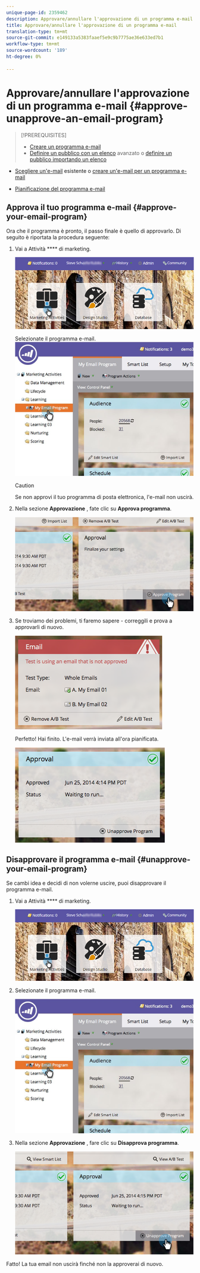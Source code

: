 ```yaml
---
unique-page-id: 2359462
description: Approvare/annullare l'approvazione di un programma e-mail - Documenti Marketo - Documentazione del prodotto
title: Approvare/annullare l'approvazione di un programma e-mail
translation-type: tm+mt
source-git-commit: e149133a5383faaef5e9c9b7775ae36e633ed7b1
workflow-type: tm+mt
source-wordcount: '189'
ht-degree: 0%

---
```



# Approvare/annullare l&#39;approvazione di un programma e-mail {#approve-unapprove-an-email-program}

>[!PREREQUISITES]
>
>* [Creare un programma e-mail](../../../../product-docs/email-marketing/email-programs/creating-an-email-program/create-an-email-program.md)
>* [Definire un pubblico con un elenco](../../../../product-docs/email-marketing/email-programs/managing-people-in-email-programs/define-an-audience-with-a-smart-list.md) avanzato o [definire un pubblico importando un elenco](../../../../product-docs/email-marketing/email-programs/managing-people-in-email-programs/define-an-audience-by-importing-a-list.md)

   >
   >
* [Scegliere un&#39;e-mail](choose-an-existing-email.md) esistente o [creare un&#39;e-mail per un programma e-mail](create-an-email-for-an-email-program.md)
   >
   >
* [Pianificazione del programma e-mail](schedule-your-email-program.md)

>



## Approva il tuo programma e-mail {#approve-your-email-program}

Ora che il programma è pronto, il passo finale è quello di approvarlo. Di seguito è riportata la procedura seguente:

1. Vai a Attività **** di marketing.

   ![](assets/login-marketing-activities-2.png)

   Selezionate il programma e-mail.
   ![](assets/selectemailprogram-2.jpg)

   >[!CAUTION]
   >
   >Se non approvi il tuo programma di posta elettronica, l&#39;e-mail non uscirà.

1. Nella sezione **Approvazione** , fate clic su **Approva programma**.

   ![](assets/image2014-9-12-13-3a43-3a36.png)

1. Se troviamo dei problemi, ti faremo sapere - correggili e prova a approvarli di nuovo.

   ![](assets/image2014-9-12-13-3a43-3a44.png)

   Perfetto! Hai finito. L&#39;e-mail verrà inviata all&#39;ora pianificata.

   ![](assets/image2014-9-12-13-3a43-3a56.png)

## Disapprovare il programma e-mail {#unapprove-your-email-program}

Se cambi idea e decidi di non volerne uscire, puoi disapprovare il programma e-mail.

1. Vai a Attività **** di marketing.

   ![](assets/login-marketing-activities-2.png)

1. Selezionate il programma e-mail.

   ![](assets/selectemailprogram-2.jpg)

1. Nella sezione **Approvazione** , fare clic su **Disapprova programma**.

   ![](assets/image2014-9-12-13-3a44-3a28.png)

Fatto! La tua email non uscirà finché non la approverai di nuovo.
